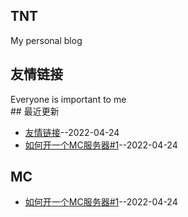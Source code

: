## TNT
My personal blog
## 友情链接
Everyone is important to me <br>## 最近更新
- [友情链接](https://github.com/Love-TNT/Blog/issues/2)--2022-04-24
- [如何开一个MC服务器#1](https://github.com/Love-TNT/Blog/issues/1)--2022-04-24
## MC
- [如何开一个MC服务器#1](https://github.com/Love-TNT/Blog/issues/1)--2022-04-24
